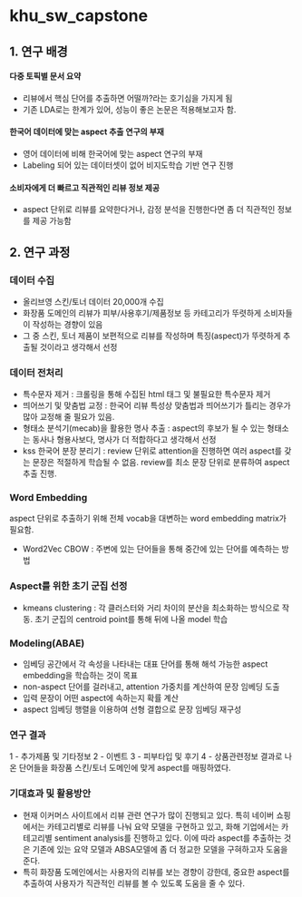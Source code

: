 # khu_sw_capstone

## 1. 연구 배경

#### 다중 토픽별 문서 요약
- 리뷰에서 핵심 단어를 추출하면 어떨까?라는 호기심을 가지게 됨
- 기존 LDA로는 한계가 있어, 성능이 좋은 논문은 적용해보고자 함.

#### 한국어 데이터에 맞는 aspect 추출 연구의 부재
- 영어 데이터에 비해 한국어에 맞는 aspect 연구의 부재
- Labeling 되어 있는 데이터셋이 없어 비지도학습 기반 연구 진행

#### 소비자에게 더 빠르고 직관적인 리뷰 정보 제공
- aspect 단위로 리뷰를 요약한다거나, 감정 분석을 진행한다면 좀 더 직관적인 정보를 제공 가능함

## 2. 연구 과정

### 데이터 수집
- 올리브영 스킨/토너 데이터 20,000개 수집
- 화장품 도메인의 리뷰가 피부/사용후기/제품정보 등 카테고리가 뚜렷하게 소비자들이 작성하는 경향이 있음
- 그 중 스킨, 토너 제품이 보편적으로 리뷰를 작성하며 특징(aspect)가 뚜렷하게 추출될 것이라고 생각해서 선정

### 데이터 전처리
- 특수문자 제거 : 크롤링을 통해 수집된 html 태그 및 불필요한 특수문자 제거
- 띄어쓰기 및 맞춤법 교정 : 한국어 리뷰 특성상 맞춤법과 띄어쓰기가 틀리는 경우가 많아 교정해 줄 필요가 있음.
- 형태소 분석기(mecab)을 활용한 명사 추출 : aspect의 후보가 될 수 있는 형태소는 동사나 형용사보다, 명사가 더 적합하다고 생각해서 선정
- kss 한국어 분장 분리기 : review 단위로 attention을 진행하면 여러 aspect를 갖는 문장은 적절하게 학습될 수 없음. review를 최소 문장 단위로 분류하여 aspect 추출 진행.

### Word Embedding
aspect 단위로 추출하기 위해 전체 vocab을 대변하는 word embedding matrix가 필요함.
- Word2Vec CBOW : 주변에 있는 단어들을 통해 중간에 있는 단어를 예측하는 방법

### Aspect를 위한 초기 군집 선정
- kmeans clustering : 각 클러스터와 거리 차이의 분산을 최소화하는 방식으로 작동. 초기 군집의 centroid point를 통해 뒤에 나올 model 학습

### Modeling(ABAE)
- 임베딩 공간에서 각 속성을 나타내는 대표 단어를 통해 해석 가능한 aspect embedding을 학습하는 것이 목표
- non-aspect 단어를 걸러내고, attention 가중치를 계산하여 문장 임베딩 도출
- 입력 문장이 어떤 aspect에 속하는지 확률 계산
- aspect 임베딩 행렬을 이용하여 선형 결합으로 문장 임베딩 재구성

### 연구 결과
1 - 추가제품 및 기타정보
2 - 이벤트
3 - 피부타입 및 후기
4 - 상품관련정보
결과로 나온 단어들을 화장품 스킨/토너 도메인에 맞게 aspect를 매핑하였다.

### 기대효과 및 활용방안
- 현재 이커머스 사이트에서 리뷰 관련 연구가 많이 진행되고 있다. 특히 네이버 쇼핑에서는 카테고리별로 리뷰를 나눠 요약 모델을 구현하고 있고, 화해 기업에서는 카테고리별 sentiment analysis를 진행하고 있다. 이에 따라 aspect를 추출하는 것은 기존에 있는 요약 모델과 ABSA모델에 좀 더 정교한 모델을 구혀하고자 도움을 준다.
- 특히 화장품 도메인에서는 사용자의 리뷰를 보는 경향이 강한데, 중요한 aspect를 추출하여 사용자가 직관적인 리뷰를 볼 수 있도록 도움을 줄 수 있다.
